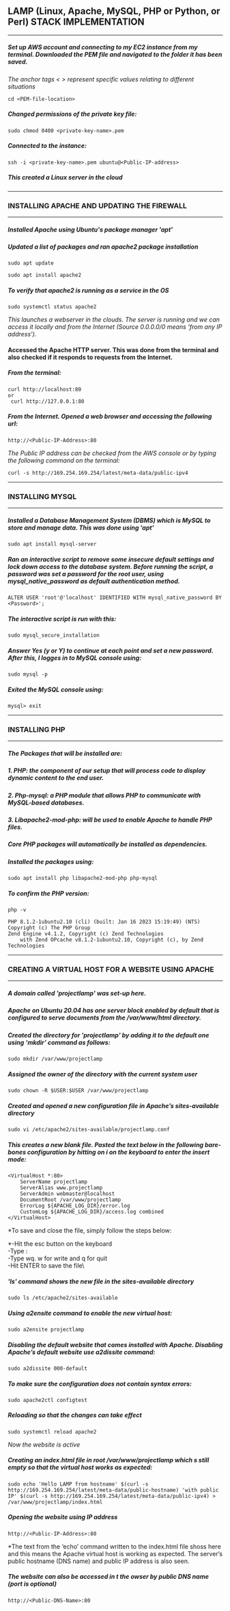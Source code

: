 ## LAMP (Linux, Apache, MySQL, PHP or Python, or Perl) STACK IMPLEMENTATION ##
---
##### Set up AWS account and connecting to my EC2 instance from my terminal. Downloaded the PEM file and navigated to the folder it has been saved. #####
*The anchor tags < > represent specific values relating to different situations*

````cd <PEM-file-location>````

##### Changed permissions of the private key file: #####

```sudo chmod 0400 <private-key-name>.pem```

##### Connected to the instance: #####

```ssh -i <private-key-name>.pem ubuntu@<Public-IP-address>```

##### This created a Linux server in the cloud #####

---

### INSTALLING APACHE AND UPDATING THE FIREWALL ###

---

##### Installed Apache using Ubuntu's package manager 'apt' #####

##### Updated a list of packages and ran apache2 package installation #####

```
sudo apt update

sudo apt install apache2
```
##### To verify that apache2 is running as a service in the OS #####

```sudo systemctl status apache2```

*This launches a webserver in the clouds. The server is running and we can access it locally and from the Internet (Source 0.0.0.0/0 means ‘from any IP address’).*

#### Accessed the Apache HTTP server. This was done from the terminal and also checked if it responds to requests from the Internet. ####

##### From the terminal: #####

```
curl http://localhost:80
or
 curl http://127.0.0.1:80
 ```
##### From the Internet. Opened a web browser and accessing the following url: #####

```http://<Public-IP-Address>:80```

*The Public IP address can be checked from the AWS console or by typing the following command on the terminal:*

```curl -s http://169.254.169.254/latest/meta-data/public-ipv4```

---

### INSTALLING MYSQL ###

---

##### Installed a Database Management System (DBMS) which is MySQL to store and manage data. This was done using 'apt' #####

```sudo apt install mysql-server```

##### Ran an interactive script to remove some insecure default settings and lock down access to the database system. Before running the script, a password was set a password for the root user, using mysql_native_password as default authentication method.

```ALTER USER 'root'@'localhost' IDENTIFIED WITH mysql_native_password BY <Password>';```

##### The interactive script is run with this:

```sudo mysql_secure_installation```

##### Answer Yes (y or Y) to continue at each point and set a new password. After this, I logges in to MySQL console using:

```sudo mysql -p```

##### Exited the MySQL console using:

```mysql> exit```

---

### INSTALLING PHP ###

---

##### The Packages that will be installed are:
##### 1. PHP: the component of our setup that will process code to display dynamic content to the end user. 
##### 2. Php-mysql: a PHP module that allows PHP to communicate with MySQL-based databases.
##### 3. Libapache2-mod-php: will be used to enable Apache to handle PHP files. 
##### Core PHP packages will automatically be installed as dependencies.

##### Installed the packages using:

```sudo apt install php libapache2-mod-php php-mysql```

##### To confirm the PHP version:

```php -v```

```
PHP 8.1.2-1ubuntu2.10 (cli) (built: Jan 16 2023 15:19:49) (NTS)
Copyright (c) The PHP Group
Zend Engine v4.1.2, Copyright (c) Zend Technologies
    with Zend OPcache v8.1.2-1ubuntu2.10, Copyright (c), by Zend Technologies
```

---

### CREATING A VIRTUAL HOST FOR A WEBSITE USING APACHE ###

---

##### A domain called 'projectlamp' was set-up here.
##### Apache on Ubuntu 20.04 has one server block enabled by default that is configured to serve documents from the /var/www/html directory.

##### Created the directory for 'projectlamp' by adding it to the default one using ‘mkdir’ command as follows:

```sudo mkdir /var/www/projectlamp```

##### Assigned the owner of the directory with the current system user

```sudo chown -R $USER:$USER /var/www/projectlamp```

##### Created and opened a new configuration file in Apache’s sites-available directory

```sudo vi /etc/apache2/sites-available/projectlamp.conf```

##### This creates a new blank file. Pasted the text below in the following bare-bones configuration by hitting on i on the keyboard to enter the insert mode:

```
<VirtualHost *:80>
    ServerName projectlamp
    ServerAlias www.projectlamp 
    ServerAdmin webmaster@localhost
    DocumentRoot /var/www/projectlamp
    ErrorLog ${APACHE_LOG_DIR}/error.log
    CustomLog ${APACHE_LOG_DIR}/access.log combined
</VirtualHost>
```
*To save and close the file, simply follow the steps below:

*-Hit the esc button on the keyboard\
-Type :\
-Type wq. w for write and q for quit\
-Hit ENTER to save the file\

##### 'ls' command shows the new file in the sites-available directory
```sudo ls /etc/apache2/sites-available```

##### Using a2ensite command to enable the new virtual host:

```sudo a2ensite projectlamp```

##### Disabling the default website that comes installed with Apache. Disabling Apache’s default website use a2dissite command:

```sudo a2dissite 000-default```

##### To make sure the configuration does not contain syntax errors:

```sudo apache2ctl configtest```

##### Reloading so that the changes can take effect

```sudo systemctl reload apache2```

*Now the website is active*

##### Creating an index.html file in root /var/www/projectlamp which s still empty so that the virtual host works as expected:

```sudo echo 'Hello LAMP from hostname' $(curl -s http://169.254.169.254/latest/meta-data/public-hostname) 'with public IP' $(curl -s http://169.254.169.254/latest/meta-data/public-ipv4) > /var/www/projectlamp/index.html```

##### Opening the website using IP address

```http://<Public-IP-Address>:80```

*The text from the ‘echo’ command written to the index.html file shoss here and this means the Apache virtual host is working as expected. The server’s public hostname (DNS name) and public IP address is also seen.

##### The website can also be accessed in t the owser by public DNS name (port is optional)

```http://<Public-DNS-Name>:80```
























